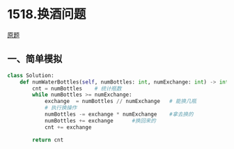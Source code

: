 # 1518.换酒问题
[原题](https://leetcode-cn.com/problems/water-bottles/)

## 一、简单模拟

```python
class Solution:
    def numWaterBottles(self, numBottles: int, numExchange: int) -> int:
        cnt = numBottles    # 统计瓶数
        while numBottles >= numExchange:
            exchange  = numBottles // numExchange   # 能换几瓶
            # 执行换操作
            numBottles -= exchange * numExchange    #拿去换的
            numBottles += exchange      #换回来的
            cnt += exchange

        return cnt
```

